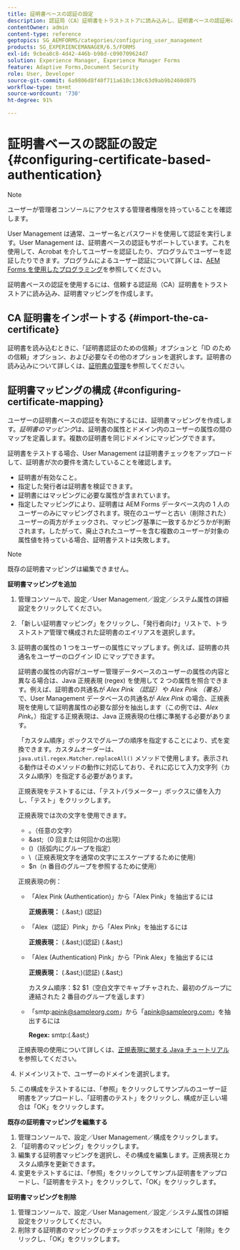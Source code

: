 ```yaml
---
title: 証明書ベースの認証の設定
description: 認証局（CA）証明書をトラストストアに読み込みし、証明書ベースの認証用の証明書マッピングを作成します。
contentOwner: admin
content-type: reference
geptopics: SG_AEMFORMS/categories/configuring_user_management
products: SG_EXPERIENCEMANAGER/6.5/FORMS
exl-id: 9cbea8c8-4d42-446b-b98d-c090709624d7
solution: Experience Manager, Experience Manager Forms
feature: Adaptive Forms,Document Security
role: User, Developer
source-git-commit: 6a9806d8f40f711a610c130c63d9ab9b2460d075
workflow-type: tm+mt
source-wordcount: '730'
ht-degree: 91%

---
```


# 証明書ベースの認証の設定 {#configuring-certificate-based-authentication}

>[!NOTE]
> 
> ユーザーが管理者コンソールにアクセスする管理者権限を持っていることを確認します。

User Management は通常、ユーザー名とパスワードを使用して認証を実行します。User Management は、証明書ベースの認証もサポートしています。これを使用して、Acrobat を介してユーザーを認証したり、プログラムでユーザーを認証したりできます。プログラムによるユーザー認証について詳しくは、[AEM Forms を使用したプログラミング](https://www.adobe.com/go/learn_aemforms_programming_63_jp)を参照してください。

証明書ベースの認証を使用するには、信頼する認証局（CA）証明書をトラストストアに読み込み、証明書マッピングを作成します。

## CA 証明書をインポートする {#import-the-ca-certificate}

証明書を読み込むときに、「証明書認証のための信頼」オプションと「ID のための信頼」オプション、および必要なその他のオプションを選択します。証明書の読み込みについて詳しくは、[証明書の管理](/help/forms/using/admin-help/certificates.md#managing-certificates)を参照してください。

## 証明書マッピングの構成 {#configuring-certificate-mapping}

ユーザーの証明書ベースの認証を有効にするには、証明書マッピングを作成します。*証明書のマッピング*&#x200B;は、証明書の属性とドメイン内のユーザーの属性の間のマップを定義します。複数の証明書を同じドメインにマッピングできます。

証明書をテストする場合、User Management は証明書チェックをアップロードして、証明書が次の要件を満たしていることを確認します。

* 証明書が有効なこと。
* 指定した発行者は証明書を検証できます。
* 証明書にはマッピングに必要な属性が含まれています。
* 指定したマッピングにより、証明書は AEM Forms データベース内の 1 人のユーザーのみにマッピングされます。現在のユーザーと古い（削除された）ユーザーの両方がチェックされ、マッピング基準に一致するかどうかが判断されます。したがって、廃止されたユーザーを含む複数のユーザーが対象の属性値を持っている場合、証明書テストは失敗します。

>[!NOTE]
>
>既存の証明書マッピングは編集できません。

**証明書マッピングを追加**

1. 管理コンソールで、設定／User Management／設定／システム属性の詳細設定をクリックしてください。
1. 「新しい証明書マッピング」をクリックし、「発行者向け」リストで、トラストストア管理で構成された証明書のエイリアスを選択します。
1. 証明書の属性の 1 つをユーザーの属性にマップします。例えば、証明書の共通名をユーザーのログイン ID にマップできます。

   証明書の属性の内容がユーザー管理データベースのユーザーの属性の内容と異なる場合は、Java 正規表現 (regex) を使用して 2 つの属性を照合できます。例えば、証明書の共通名が *Alex Pink （認証）* や *Alex Pink （署名）* で、User Management データベースの共通名が *Alex Pink* の場合、正規表現を使用して証明書属性の必要な部分を抽出します（この例では、*Alex Pink*。）指定する正規表現は、Java 正規表現の仕様に準拠する必要があります。

   「カスタム順序」ボックスでグループの順序を指定することにより、式を変換できます。カスタムオーダーは、`java.util.regex.Matcher.replaceAll()` メソッドで使用します。表示される動作はそのメソッドの動作に対応しており、それに応じて入力文字列（カスタム順序）を指定する必要があります。

   正規表現をテストするには、「テストパラメーター」ボックスに値を入力し、「テスト」をクリックします。

   正規表現では次の文字を使用できます。

   * 。（任意の文字）
   * &amp;ast;（0 回または何回かの出現）
   * ()（括弧内にグループを指定）
   * \（正規表現文字を通常の文字にエスケープするために使用）
   * $n（n 番目のグループを参照するために使用）

   正規表現の例：

   * 「Alex Pink (Authentication)」から「Alex Pink」を抽出するには

     **正規表現：** (.&amp;ast;) \(認証\)

   * 「Alex（認証）Pink」から「Alex Pink」を抽出するには

     **正規表現：** (.&amp;ast;)\(認証\) (.&amp;ast;)

   * 「Alex (Authentication) Pink」から「Pink Alex」を抽出するには

     **正規表現：** (.&amp;ast;)\(認証\) (.&amp;ast;)

     カスタム順序：$2 $1（空白文字でキャプチャされた、最初のグループに連結された 2 番目のグループを返します）

   * 「smtp:apink@sampleorg.com」から「apink@sampleorg.com」を抽出するには

     **Regex:** smtp:(.&amp;ast;)

   正規表現の使用について詳しくは、[正規表現に関する Java チュートリアル](https://java.sun.com/docs/books/tutorial/essential/regex/)を参照してください。

1. ドメインリストで、ユーザーのドメインを選択します。
1. この構成をテストするには、「参照」をクリックしてサンプルのユーザー証明書をアップロードし、「証明書のテスト」をクリックし、構成が正しい場合は「OK」をクリックします。

**既存の証明書マッピングを編集する**

1. 管理コンソールで、設定／User Management／構成をクリックします。
1. 「証明書のマッピング」をクリックします。
1. 編集する証明書マッピングを選択し、その構成を編集します。正規表現とカスタム順序を更新できます。
1. 変更をテストするには、「参照」をクリックしてサンプル証明書をアップロードし、「証明書をテスト」をクリックして、「OK」をクリックします。

**証明書マッピングを削除**

1. 管理コンソールで、設定／User Management／設定／システム属性の詳細設定をクリックしてください。
1. 削除する証明書のマッピングのチェックボックスをオンにして「削除」をクリックし、「OK」をクリックします。
